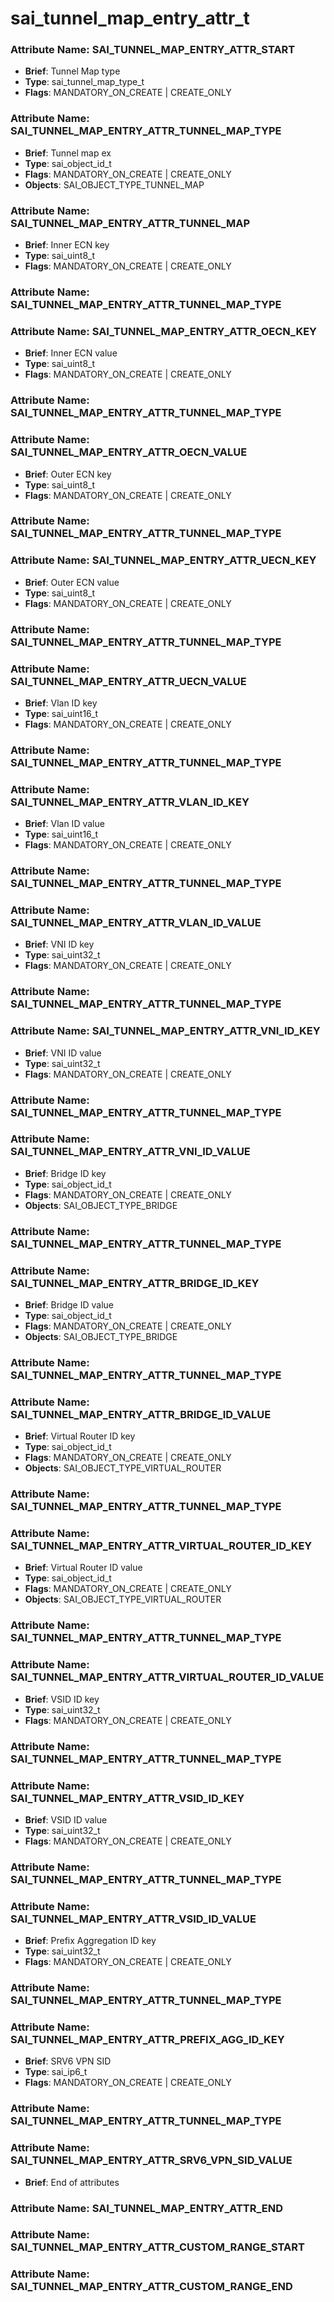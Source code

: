 # **sai_tunnel_map_entry_attr_t**
### Attribute Name: **SAI_TUNNEL_MAP_ENTRY_ATTR_START**
- **Brief**: Tunnel Map type
- **Type**: sai_tunnel_map_type_t
- **Flags**: MANDATORY_ON_CREATE | CREATE_ONLY

### Attribute Name: **SAI_TUNNEL_MAP_ENTRY_ATTR_TUNNEL_MAP_TYPE**
- **Brief**: Tunnel map ex
- **Type**: sai_object_id_t
- **Flags**: MANDATORY_ON_CREATE | CREATE_ONLY
- **Objects**: SAI_OBJECT_TYPE_TUNNEL_MAP

### Attribute Name: **SAI_TUNNEL_MAP_ENTRY_ATTR_TUNNEL_MAP**
- **Brief**: Inner ECN key
- **Type**: sai_uint8_t
- **Flags**: MANDATORY_ON_CREATE | CREATE_ONLY

### Attribute Name: **SAI_TUNNEL_MAP_ENTRY_ATTR_TUNNEL_MAP_TYPE**

### Attribute Name: **SAI_TUNNEL_MAP_ENTRY_ATTR_OECN_KEY**
- **Brief**: Inner ECN value
- **Type**: sai_uint8_t
- **Flags**: MANDATORY_ON_CREATE | CREATE_ONLY

### Attribute Name: **SAI_TUNNEL_MAP_ENTRY_ATTR_TUNNEL_MAP_TYPE**

### Attribute Name: **SAI_TUNNEL_MAP_ENTRY_ATTR_OECN_VALUE**
- **Brief**: Outer ECN key
- **Type**: sai_uint8_t
- **Flags**: MANDATORY_ON_CREATE | CREATE_ONLY

### Attribute Name: **SAI_TUNNEL_MAP_ENTRY_ATTR_TUNNEL_MAP_TYPE**

### Attribute Name: **SAI_TUNNEL_MAP_ENTRY_ATTR_UECN_KEY**
- **Brief**: Outer ECN value
- **Type**: sai_uint8_t
- **Flags**: MANDATORY_ON_CREATE | CREATE_ONLY

### Attribute Name: **SAI_TUNNEL_MAP_ENTRY_ATTR_TUNNEL_MAP_TYPE**

### Attribute Name: **SAI_TUNNEL_MAP_ENTRY_ATTR_UECN_VALUE**
- **Brief**: Vlan ID key
- **Type**: sai_uint16_t
- **Flags**: MANDATORY_ON_CREATE | CREATE_ONLY

### Attribute Name: **SAI_TUNNEL_MAP_ENTRY_ATTR_TUNNEL_MAP_TYPE**

### Attribute Name: **SAI_TUNNEL_MAP_ENTRY_ATTR_VLAN_ID_KEY**
- **Brief**: Vlan ID value
- **Type**: sai_uint16_t
- **Flags**: MANDATORY_ON_CREATE | CREATE_ONLY

### Attribute Name: **SAI_TUNNEL_MAP_ENTRY_ATTR_TUNNEL_MAP_TYPE**

### Attribute Name: **SAI_TUNNEL_MAP_ENTRY_ATTR_VLAN_ID_VALUE**
- **Brief**: VNI ID key
- **Type**: sai_uint32_t
- **Flags**: MANDATORY_ON_CREATE | CREATE_ONLY

### Attribute Name: **SAI_TUNNEL_MAP_ENTRY_ATTR_TUNNEL_MAP_TYPE**

### Attribute Name: **SAI_TUNNEL_MAP_ENTRY_ATTR_VNI_ID_KEY**
- **Brief**: VNI ID value
- **Type**: sai_uint32_t
- **Flags**: MANDATORY_ON_CREATE | CREATE_ONLY

### Attribute Name: **SAI_TUNNEL_MAP_ENTRY_ATTR_TUNNEL_MAP_TYPE**

### Attribute Name: **SAI_TUNNEL_MAP_ENTRY_ATTR_VNI_ID_VALUE**
- **Brief**: Bridge ID key
- **Type**: sai_object_id_t
- **Flags**: MANDATORY_ON_CREATE | CREATE_ONLY
- **Objects**: SAI_OBJECT_TYPE_BRIDGE

### Attribute Name: **SAI_TUNNEL_MAP_ENTRY_ATTR_TUNNEL_MAP_TYPE**

### Attribute Name: **SAI_TUNNEL_MAP_ENTRY_ATTR_BRIDGE_ID_KEY**
- **Brief**: Bridge ID value
- **Type**: sai_object_id_t
- **Flags**: MANDATORY_ON_CREATE | CREATE_ONLY
- **Objects**: SAI_OBJECT_TYPE_BRIDGE

### Attribute Name: **SAI_TUNNEL_MAP_ENTRY_ATTR_TUNNEL_MAP_TYPE**

### Attribute Name: **SAI_TUNNEL_MAP_ENTRY_ATTR_BRIDGE_ID_VALUE**
- **Brief**: Virtual Router ID key
- **Type**: sai_object_id_t
- **Flags**: MANDATORY_ON_CREATE | CREATE_ONLY
- **Objects**: SAI_OBJECT_TYPE_VIRTUAL_ROUTER

### Attribute Name: **SAI_TUNNEL_MAP_ENTRY_ATTR_TUNNEL_MAP_TYPE**

### Attribute Name: **SAI_TUNNEL_MAP_ENTRY_ATTR_VIRTUAL_ROUTER_ID_KEY**
- **Brief**: Virtual Router ID value
- **Type**: sai_object_id_t
- **Flags**: MANDATORY_ON_CREATE | CREATE_ONLY
- **Objects**: SAI_OBJECT_TYPE_VIRTUAL_ROUTER

### Attribute Name: **SAI_TUNNEL_MAP_ENTRY_ATTR_TUNNEL_MAP_TYPE**

### Attribute Name: **SAI_TUNNEL_MAP_ENTRY_ATTR_VIRTUAL_ROUTER_ID_VALUE**
- **Brief**: VSID ID key
- **Type**: sai_uint32_t
- **Flags**: MANDATORY_ON_CREATE | CREATE_ONLY

### Attribute Name: **SAI_TUNNEL_MAP_ENTRY_ATTR_TUNNEL_MAP_TYPE**

### Attribute Name: **SAI_TUNNEL_MAP_ENTRY_ATTR_VSID_ID_KEY**
- **Brief**: VSID ID value
- **Type**: sai_uint32_t
- **Flags**: MANDATORY_ON_CREATE | CREATE_ONLY

### Attribute Name: **SAI_TUNNEL_MAP_ENTRY_ATTR_TUNNEL_MAP_TYPE**

### Attribute Name: **SAI_TUNNEL_MAP_ENTRY_ATTR_VSID_ID_VALUE**
- **Brief**: Prefix Aggregation ID key
- **Type**: sai_uint32_t
- **Flags**: MANDATORY_ON_CREATE | CREATE_ONLY

### Attribute Name: **SAI_TUNNEL_MAP_ENTRY_ATTR_TUNNEL_MAP_TYPE**

### Attribute Name: **SAI_TUNNEL_MAP_ENTRY_ATTR_PREFIX_AGG_ID_KEY**
- **Brief**: SRV6 VPN SID
- **Type**: sai_ip6_t
- **Flags**: MANDATORY_ON_CREATE | CREATE_ONLY

### Attribute Name: **SAI_TUNNEL_MAP_ENTRY_ATTR_TUNNEL_MAP_TYPE**

### Attribute Name: **SAI_TUNNEL_MAP_ENTRY_ATTR_SRV6_VPN_SID_VALUE**
- **Brief**: End of attributes

### Attribute Name: **SAI_TUNNEL_MAP_ENTRY_ATTR_END**

### Attribute Name: **SAI_TUNNEL_MAP_ENTRY_ATTR_CUSTOM_RANGE_START**

### Attribute Name: **SAI_TUNNEL_MAP_ENTRY_ATTR_CUSTOM_RANGE_END**



